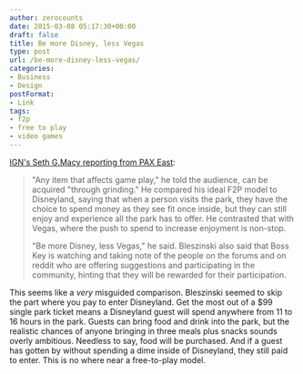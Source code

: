 ```yaml
---
author: zerocounts
date: 2015-03-08 05:17:30+00:00
draft: false
title: Be more Disney, less Vegas
type: post
url: /be-more-disney-less-vegas/
categories:
- Business
- Design
postFormat:
- Link
tags:
- f2p
- free to play
- video games
---
```


[IGN's Seth G.Macy reporting from PAX East](http://ign.com/articles/2015/03/08/pax-east-2015-cliffy-b-wants-f2p-to-be-more-disneyland-less-vegas):

<blockquote>"Any item that affects game play," he told the audience, can be acquired "through grinding." He compared his ideal F2P model to Disneyland, saying that when a person visits the park, they have the choice to spend money as they see fit once inside, but they can still enjoy and experience all the park has to offer. He contrasted that with Vegas, where the push to spend to increase enjoyment is non-stop.  
  
"Be more Disney, less Vegas," he said. Bleszinski also said that Boss Key is watching and taking note of the people on the forums and on reddit who are offering suggestions and participating in the community, hinting that they will be rewarded for their participation.</blockquote>

This seems like a _very_ misguided comparison. Bleszinski seemed to skip the part where you pay to enter Disneyland. Get the most out of a $99 single park ticket means a Disneyland guest will spend anywhere from 11 to 16 hours in the park. Guests can bring food and drink into the park, but the realistic chances of anyone bringing in three meals plus snacks sounds overly ambitious. Needless to say, food will be purchased. And if a guest has gotten by without spending a dime inside of Disneyland, they still paid to enter. This is no where near a free-to-play model.
